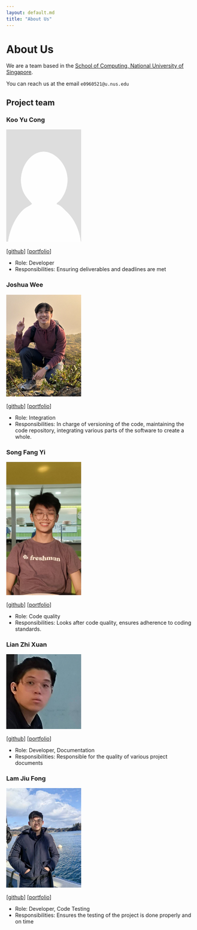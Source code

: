 ```yaml
---
layout: default.md
title: "About Us"
---
```


# About Us

We are a team based in the [School of Computing, National University of Singapore](http://www.comp.nus.edu.sg).

You can reach us at the email `e0960521@u.nus.edu`

## Project team

### Koo Yu Cong

<img src="images/yucongkoo.png" width="200px">

[[github](https://github.com/yucongkoo)]
[[portfolio](team/yucongkoo.md)]

* Role: Developer
* Responsibilities: Ensuring deliverables and deadlines are met

### Joshua Wee

<img src="images/jweewee.png" width="200px">

[[github](http://github.com/jweewee)]
[[portfolio](team/jweewee.md)]

* Role: Integration
* Responsibilities: In charge of versioning of the code, maintaining the code repository, integrating various parts of the software to create a whole.

### Song Fang Yi

<img src="images/songfangyl.png" width="200px">

[[github](http://github.com/songfangyl)] 
[[portfolio](team/songfangyl.md)]

* Role: Code quality
* Responsibilities: Looks after code quality, ensures adherence to coding standards.

### Lian Zhi Xuan

<img src="images/tehopanas.png" width="200px">

[[github](https://github.com/TehOPanas)] [[portfolio](team/tehopanas.md)]

* Role: Developer, Documentation
* Responsibilities: Responsible for the quality of various project documents

### Lam Jiu Fong

<img src="images/lamjiufong.png" width="200px">

[[github](http://github.com/LamJiuFong)]
[[portfolio](team/lamjiufong.md)]

* Role: Developer, Code Testing
* Responsibilities: Ensures the testing of the project is done properly and on time

